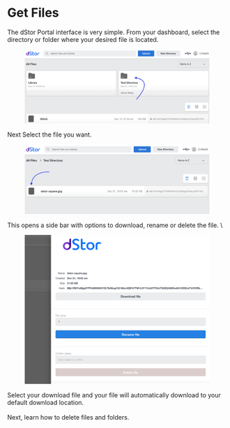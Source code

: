 # Get Files

The dStor Portal interface is very simple. From your dashboard, select the directory or folder where your desired file is located.&#x20;

<figure><img src="../../.gitbook/assets/Screenshot 2022-12-21 at 10.05.58 AM.png" alt=""><figcaption></figcaption></figure>

Next Select the file you want.

<figure><img src="../../.gitbook/assets/Screenshot 2022-12-21 at 10.03.16 AM (1).png" alt=""><figcaption></figcaption></figure>

This opens a side bar with options to download, rename or delete the file. \


<figure><img src="../../.gitbook/assets/Screenshot 2022-12-21 at 10.23.42 AM.png" alt=""><figcaption></figcaption></figure>

Select your download file and your file will automatically download to your default download location.\
\
Next, learn how to delete files and folders.
